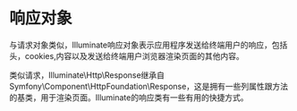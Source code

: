 # 响应对象

与请求对象类似，Illuminate响应对象表示应用程序发送给终端用户的响应，包括头，cookies,内容以及发送给终端用户浏览器渲染页面的其他内容。

类似请求，Illuminate\Http\Response继承自Symfony\Component\HttpFoundation\Response，这是拥有一些列属性跟方法的基类，用于渲染页面。Illuminate的响应类有一些有用的快捷方式。



